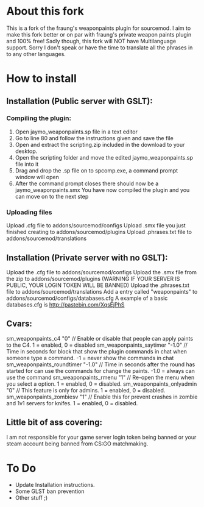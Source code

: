 # About this fork
This is a fork of the fraung's weaponpaints plugin for sourcemod.
I aim to make this fork better or on par with fraung's private weapon paints plugin and 100% free!
Sadly though, this fork will NOT have Multilanguage support.
Sorry I don't speak or have the time to translate all the phrases in to any other languages.

# How to install
## Installation (Public server with GSLT):

### Compiling the plugin:
1. Open  jaymo_weaponpaints.sp file in a text editor
2. Go to line 80 and follow the instructions given and save the file
3. Open and extract the scripting.zip included in the download to your desktop.
4. Open the scripting folder and move the edited jaymo_weaponpaints.sp file into it
5. Drag and drop the .sp file on to spcomp.exe, a command prompt window will open
6. After the command prompt closes there should now be a jaymo_weaponpaints.smx
You have now compiled the plugin and you can move on to the next step

### Uploading files
Upload .cfg file to addons/sourcemod/configs
Upload .smx file you just finished creating to addons/sourcemod/plugins
Upload .phrases.txt file to addons/sourcemod/translations

## Installation (Private server with no GSLT):
Upload the .cfg file to addons/sourcemod/configs
Upload the .smx file from the zip to addons/sourcemod/plugins  (WARNING IF YOUR SERVER IS PUBLIC, YOUR LOGIN TOKEN WILL BE BANNED)
Upload the .phrases.txt file to addons/sourcemod/translations
Add a entry called "weaponpaints" to addons/sourcemod/configs/databases.cfg
A example of a basic databases.cfg is http://pastebin.com/XqsEjPhS

## Cvars:
sm_weaponpaints_c4 "0" // Enable or disable that people can apply paints to the C4. 1 = enabled, 0 = disabled
sm_weaponpaints_saytimer "-1.0" // Time in seconds for block that show the plugin commands in chat when someone type a command. -1 = never show the commands in chat
sm_weaponpaints_roundtimer "-1.0" // Time in seconds after the round has started for can use the commands for change the paints. -1.0 = always can use the command
sm_weaponpaints_rmenu "1" // Re-open the menu when you select a option. 1 = enabled, 0 = disabled.
sm_weaponpaints_onlyadmin "0" // This feature is only for admins. 1 = enabled, 0 = disabled.
sm_weaponpaints_zombiesv "1" // Enable this for prevent crashes in zombie and 1v1 servers for knifes. 1 = enabled, 0 = disabled.

## Little bit of ass covering:
I am not responsible for your game server login token being banned or your steam account being banned from CS:GO matchmaking.

# To Do
- Update Installation instructions.
- Some GLST ban prevention
- Other stuff ;)
